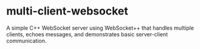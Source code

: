 # multi-client-websocket
A simple C++ WebSocket server using WebSocket++ that handles multiple clients, echoes messages, and demonstrates basic server-client communication.

